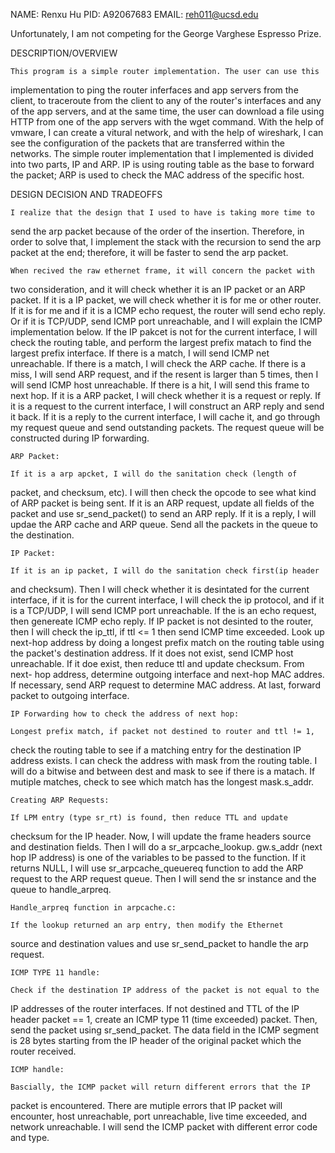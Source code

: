 NAME: Renxu Hu
PID: A92067683
EMAIL: reh011@ucsd.edu

Unfortunately, I am not competing for the George Varghese Espresso Prize.

DESCRIPTION/OVERVIEW

	This program is a simple router implementation. The user can use this
implementation to ping the router inferfaces and app servers from the client,
to traceroute from the client to any of the router's interfaces and any of the
app servers, and at the same time, the user can download a file using HTTP from
one of the app servers with the wget command. With the help of vmware, I can 
create a vitural network, and with the help of wireshark, I can see the 
configuration of the packets that are transferred within the networks. The 
simple router implementation that I implemented is divided into two parts, IP
and ARP. IP is using routing table as the base to forward the packet; ARP is 
used to check the MAC address of the specific host.

DESIGN DECISION AND TRADEOFFS

	I realize that the design that I used to have is taking more time to 
send the arp packet because of the order of the insertion. Therefore, in
order to solve that, I implement the stack with the recursion to send the 
arp packet at the end; therefore, it will be faster to send the arp packet.

	When recived the raw ethernet frame, it will concern the packet with 
two consideration, and it will check whether it is an IP packet or an ARP 
packet. If it is a IP packet, we will check whether it is for me or other 
router. If it is for me and if it is a ICMP echo request, the router will 
send echo reply. Or if it is TCP/UDP, send ICMP port unreachable, and I will
explain the ICMP implementation below. 
	If the IP pakcet is not for the current interface, I will check the 
routing table, and perform the largest prefix matach to find the largest 
prefix interface. If there is a match, I will send ICMP net unreachable. If
there is a match, I will check the ARP cache. If there is a miss, I will 
send ARP request, and if the resent is larger than 5 times, then I will send
ICMP host unreachable. If there is a hit, I will send this frame to next hop.
	If it is a ARP packet, I will check whether it is a request or reply.
If it is a request to the current interface, I will construct an ARP reply 
and send it back. If it is a reply to the current interface, I will cache it,
and go through my request queue and send outstanding packets. The request 
queue will be constructed during IP forwarding.

	ARP Packet: 

	If it is a arp apcket, I will do the sanitation check (length of 
packet, and checksum, etc). I will then check the opcode to see what kind
of ARP packet is being sent. If it is an ARP request, update all fields of
the packet and use sr_send_packet() to send an ARP reply. If it is a reply,
I will updae the ARP cache and ARP queue. Send all the packets in the queue
to the destination.

	IP Packet:

	If it is an ip packet, I will do the sanitation check first(ip header
and checksum). Then I will check whether it is desintated for the current 
interface, if it is for the current interface, I will check the ip protocol,
and if it is a TCP/UDP, I will send ICMP port unreachable. If the is an echo
request, then genereate ICMP echo reply. If IP packet is not desinted to the 
router, then I will check the ip_ttl, if ttl <= 1 then send ICMP time exceeded.
Look up next-hop address by doing a longest prefix match on the routing table
using the packet's destination address. If it does not exist, send ICMP host
unreachable. If it doe exist, then reduce ttl and update checksum. From next-
hop address, determine outgoing interface and next-hop MAC addres. If 
necessary, send ARP request to determine MAC address. At last, forward packet 
to outgoing interface.

	IP Forwarding how to check the address of next hop:

	Longest prefix match, if packet not destined to router and ttl != 1,
check the routing table to see if a matching entry for the destination IP 
address exists. I can check the address with mask from the routing table. 
I will do a bitwise and between dest and mask to see if there is a matach. 
If mutiple matches, check to see which match has the longest mask.s_addr.

	Creating ARP Requests:

	If LPM entry (type sr_rt) is found, then reduce TTL and update
checksum for the IP header. Now, I will update the frame headers source 
and destination fields. Then I will do a sr_arpcache_lookup. gw.s_addr 
(next hop IP address) is one of the variables to be passed to the function. 
If it returns NULL, I will use sr_arpcache_queuereq function to add the ARP 
request to the ARP request queue. Then I will send the sr instance and the 
queue to handle_arpreq. 
	
	Handle_arpreq function in arpcache.c:

	If the lookup returned an arp entry, then modify the Ethernet
source and destination values and use sr_send_packet to handle the arp 
request. 

	ICMP TYPE 11 handle:

	Check if the destination IP address of the packet is not equal to the
IP addresses of the router interfaces. If not destined and TTL of the IP header 
packet == 1, create an ICMP type 11 (time exceeded) packet. Then, send the 
packet using sr_send_packet. The data field in the ICMP segment is 28 bytes 
starting from the IP header of the original packet which the router received.

	ICMP handle:

	Bascially, the ICMP packet will return different errors that the IP 
packet is encountered. There are mutiple errors that IP packet will 
encounter, host unreachable, port unreachable, live time exceeded, and network
unreachable. I will send the ICMP packet with different error code and type. 
